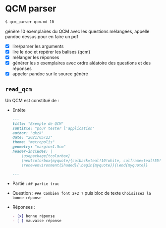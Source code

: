 # QCM parser

```bash
$ qcm_parser qcm.md 10
```

génère 10 exemplaires du QCM avec les questions mélangées, appelle pandoc dessus pour en faire
un pdf

- [x] lire/parser les arguments
- [x] lire le doc et repérer les balises {qcm}
- [x] mélanger les réponses
- [x] générer les x exemplaires avec ordre aléatoire des questions et des réponses
- [x] appeler pandoc sur le source généré

## `read_qcm`

Un QCM est constitué de :

* Entête

  ```markdown
  ---
  title: "Exemple de QCM"
  subtitle: "pour tester l'application"
  author: "qkzk"
  date: "2021/05/23"
  theme: "metropolis"
  geometry: "margin=1.5cm"
  header-includes: |
      \usepackage{tcolorbox}
      \newtcolorbox{myquote}{colback=teal!10!white, colframe=teal!55!black}
      \renewenvironment{Shaded}{\begin{myquote}}{\end{myquote}}

  ---
  ```

* Partie : `## partie truc` 
* Question : `### Combien font 2+2 ?` puis bloc de texte `Choisissez la bonne réponse`
* Réponses :

  ```md
  - [x] bonne réponse
  - [ ] mauvaise réponse

  ```
